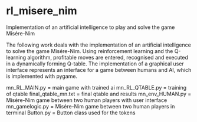 # rl_misere_nim
Implementation of an artificial intelligence to play and solve the game Misére-Nim

The following work deals with the implementation of an artificial intelligence to solve the game Misére-Nim. Using reinforcement learning and the Q-learning algorithm, profitable moves are entered, recognised and executed in a dynamically forming Q-table. The implementation of a graphical user interface represents an interface for a game between humans and AI, which is implemented with pygame. 

mn_RL_MAIN.py = main game with trained ai
mn_RL_QTABLE.py = training of qtable
final_qtable_mn.txt = final qtable and results
mn_env_HUMAN.py = Misére-Nim game between two human players with user interface
mn_gamelogic.py = Misére-Nim game between two human players in terminal 
Button.py = Button class used for the tokens


